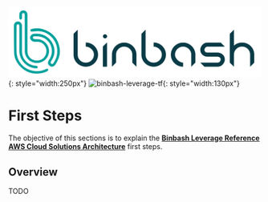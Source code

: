 ![binbash-logo](../assets/images/logos/binbash.png "Binbash"){: style="width:250px"}
![binbash-leverage-tf](../assets/images/logos/binbash-leverage-terraform.png#right "Leverage"){: style="width:130px"}

# First Steps

The objective of this sections is to explain the [**Binbash Leverage Reference AWS Cloud Solutions Architecture**](../how-it-works/)
first steps.

## Overview
TODO